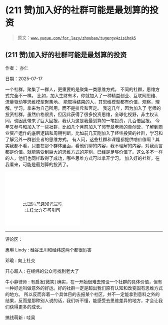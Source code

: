 # (211 赞)加入好的社群可能是最划算的投资

> 原文：[`www.yuque.com/for_lazy/zhoubao/tugergv4zisihqk5`](https://www.yuque.com/for_lazy/zhoubao/tugergv4zisihqk5)

## (211 赞)加入好的社群可能是最划算的投资

作者： 亦仁

日期：2025-07-17

一个社群，聚集了一群人，更重要的是聚集一类思维方式。 不同的社群，思维方式完全不一样。
比如，加入生财有术，你就加入了一种精益创业、互联网思维、流量驱动等思维模型聚集地。
能取得结果的人，其思维模型都有价值，观察，理解，学习，拿来为自己所用，而不是排斥和否定。 我这几年，因为加入了
老师的投资社群，虽然价格很贵，但因此获得了很多投资思维，全球化视野，非主权认同，也因此带来了巨大回报，我认为这是我最划算的一笔投资，几百倍回报。
今年又参与和加入了一些社群，比如几个月前加入了郭奎章老师的青创营，了解到商业资产运作的底层逻辑和周期判断，比如前几天刚加入了经纬投资的社群，学习和了解另外一群创业者的思维方式。
有人问，这些社群和课程都提供啥价值啊？其实我都不看，只要在那个群体里面，看他们聊的内容，我不理解的内容，对我而言都是价值。就能感受到巨大的思维方式的差别，已经是足够价值了。这么多不一样的人，他们也同样取得了成功，哪些思维方式可以拿开学习。
加入好的社群，在我看来，可能是最划算的投资了。

![](img/20b5bf100816e7421a865124b9b16e80.png "None")

* * *

评论区：

惠琳 Lindy : 硅谷王川和经纬这两个都很厉害

邓瑜 : 向上社交

开心超人 : 在经纬的公众号找到老大了

牛小静律师 : 有启发[微笑] 确实，在一开始很难去预设一个社群的具体价值，但有一种好运叫做意外的好运。好的社群一定是超出我们原有认知和改变固有思维方式的地方。
所以反而奔着一个具体目的去报某个社区，并不一定能拿到意料之外的结果，反而是那种别人说的话，我们听不懂，能感受去思维差异的地方，才会让我们获得更多的成长。

搞钱萌新 : 哇奥